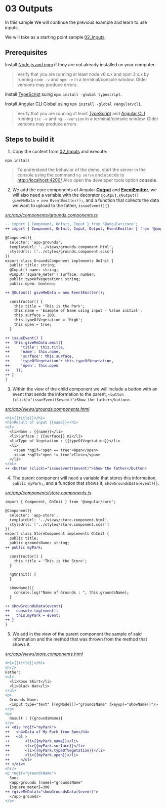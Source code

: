 # 03 Outputs

In this sample We will continue the previous example and learn to use inputs.

We will take as a starting point sample [02_Inputs](../02_Inputs/AngularCLI/).

## Prerequisites

Install [Node.js and npm](https://nodejs.org/en/) if they are not already installed on your computer.

> Verify that you are running at least node v6.x.x and npm 3.x.x by running `node -v` and `npm -v` in a terminal/console window. Older versions may produce errors.

Install [TypeScript](https://www.typescriptlang.org/) suing `npm install -global typescript`.

Install [Angular CLI Global](https://cli.angular.io/) using `npm install -global @angular/cli`.

> Verify that you are running at least [TypeScript](https://www.typescriptlang.org/) and [Angular CLI](https://cli.angular.io/) running `tsc -v` and `ng --version` in a terminal/console window. Older versions may produce errors.

## Steps to build it

1. Copy the content from [02_Inputs](../02_Inputs/AngularCLI/) and execute:

```bash
npm install
```

> To understand the behavior of the demo, start the server in the console using the command `ng serve` and acecde to [http://localhost:4200/](http://localhost:4200/) Also open the developer tools option **console**.

2. We add the core components of Angular **[Output](https://angular.io/api/core/Output)** and **[EventEmitter](https://angular.io/api/core/EventEmitter)**, we will also need a variable with the decorator `@output`, `@Output() giveMeData = new EventEmitter();`, and a function that collects the data we want to upload to the father, `issueEvent(){}`.

_[src/app/components/grounds.components.ts](./src/app/components/grounds.components.ts)_
```diff
-- import { Component, OnInit, Input } from '@angular/core';
++ import { Component, OnInit, Input, Output, EventEmitter } from '@angular/core';

@Component({
  selector: 'app-grounds',
  templateUrl: '../views/grounds.component.html',
  styleUrls: ['../styles/grounds.component.scss']
})
export class GroundsComponent implements OnInit {
  public title: string;
  @Input() name: string;
  @Input('square_meter') surface: number;
  public typeOfVegetation: string;
  public open: boolean;

++ @Output() giveMeData = new EventEmitter();

  constructor() { 
    this.title = 'This is the Park';
    this.name = 'Example of Name using input - Value initial';
    this.surface = 200;
    this.typeOfVegetation = 'High';
    this.open = true;
  }

++ issueEvent() {
++  this.giveMeData.emit({
++     'title': this.title,
++     'name': this.name,
++     'surface': this.surface,
++     'typeOfVegetation': this.typeOfVegetation,
++     'open': this.open
++   });
++ }
}
```

3. Within the view of the child component we will include a button with an event that sends the information to the parent, `<button (click)="issueEvent($event)">Show the father</button>`.

_[src/app/views/grounds.components.html](./src/app/views/grounds.components.html)_
```diff
<h1>{{title}}</h1>
<h1>Result of input {{name}}</h1>
<ol>
  <li>Name : {{name}}</li>
  <li>Surface : {{surface}} m2</li>
  <li>Type of Vegetation : {{typeOfVegetation}}</li>
  <li>
    <span *ngIf="open == true">Open</span>
    <span *ngIf="open != true">Close</span>
  </li>
</ol>
++ <button (click)="issueEvent($event)">Show the father</button>
```

4. The parent component will need a variable that stores this information, `public myPark;`, and a function that shows it, `showGroundsData(event){}`.

_[src/app/components/store.components.ts](./src/app/components/store.components.ts)_
```diff
import { Component, OnInit } from '@angular/core';

@Component({
  selector: 'app-store',
  templateUrl: '../views/store.component.html',
  styleUrls: ['../styles/store.component.scss']
})
export class StoreComponent implements OnInit {
  public title;
  public groundsName: string;
++ public myPark;

  constructor() { 
    this.title = 'This is the Store';
  }

  ngOnInit() {
  }

  showName(){
    console.log("Name of Grounds : ", this.groundsName);
  }

++ showGroundsData(event){
++   console.log(event);
++   this.myPark = event;
++ }  
}
```

5. We add in the view of the parent component the sample of said information and the method that was thrown from the method that shows it.

_[src/app/views/store.components.html](./src/app/views/store.components.html)_
```diff
<h1>{{title}}</h1>
<hr/>
Father:
<ul>
  <li>Rose Shirt</li>
  <li>Black Hat</li>
</ul>
<p>
  Grounds Name: 
  <input type="text" [(ngModel)]="groundsName" (keyup)="showName()"/>
</p>
<p>
  Result : {{groundsName}}
</p>
++ <div *ngIf="myPark">
++   <h4>Data of My Park from Son</h4>
++   <ol >
++       <li>{{myPark.name}}</li>
++       <li>{{myPark.surface}}</li>
++       <li>{{myPark.typeOfVegetation}}</li>
++       <li>{{myPark.open}}</li>
++     </ol>
++ </div> 
<hr/>
<p *ngIf="groundsName">
  Son:
  <app-grounds [name]="groundsName" 
  [square_meter]=300
++ (giveMeData)="showGroundsData($event)">
  </app-grounds>
</p>
```